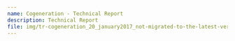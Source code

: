 ```yaml
---
name: Cogeneration - Technical Report
description: Technical Report
file: img/tr-cogeneration_20_january2017_not-migrated-to-the-latest-version-template.docx
---
```

